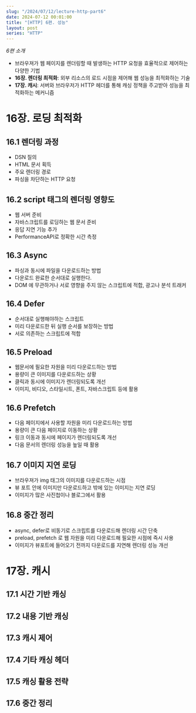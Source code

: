 ```yaml
---
slug: "/2024/07/12/lecture-http-part6"
date: 2024-07-12 00:01:00
title: "[HTTP] 6편. 성능"
layout: post
series: "HTTP"
---
```


_6편 소개_

- 브라우져가 웹 페이지를 렌더링할 때 발생하는 HTTP 요청을 효율적으로 제어하는 다양한 기법
- **16장. 렌더링 최적화**: 외부 리소스의 로드 시점을 제어해 웹 성능을 최적화하는 기술
- **17장. 캐시**: 서버와 브라우저가 HTTP 헤더를 통해 캐싱 정책을 주고받아 성능을 최적화하는 메커니즘

# 16장. 로딩 최적화

## 16.1 렌더링 과정

- DSN 질의
- HTML 문서 획득
- 주요 렌더링 경로
- 파싱을 차단하는 HTTP 요청

## 16.2 script 태그의 렌더링 영향도

- 웹 서버 준비
- 자바스크립트를 로딩하는 웹 문서 준비
- 응답 지연 기능 추가
- PerformanceAPI로 정확한 시간 측정

## 16.3 Async

- 파싱과 동시에 파일을 다운로드하는 방법
- 다운로드 완료한 순서대로 실행한다.
- DOM 에 무관하거나 서로 영향을 주지 않는 스크립트에 적합, 광고나 분석 트래커

## 16.4 Defer

- 순서대로 실행해야하는 스크립트
- 미리 다운로드한 뒤 실행 순서를 보장하는 방법
- 서로 의존하는 스크립트에 적합

## 16.5 Preload

- 웹문서에 필요한 자원을 미리 다운로드하는 방법
- 용량이 큰 이미지를 다운로드하는 상황
- 클릭과 동시에 이미지가 렌더링되도록 개선
- 이미지, 비디오, 스타일시트, 폰트, 자바스크립트 등에 활용

## 16.6 Prefetch

- 다음 페이지에서 사용할 자원을 미리 다운로드하는 방법
- 용량이 큰 다음 페이지로 이동하는 상황
- 링크 이동과 동시에 페이지가 렌더링되도록 개선
- 다음 문서의 렌더링 성능을 높일 때 활용

## 16.7 이미지 지연 로딩

- 브라우져가 img 태그의 이미지를 다운로드하는 시점
- 뷰 포트 안에 이미지만 다운로드하고 밖에 있는 이미지는 지연 로딩
- 이미지가 많은 사진첩이나 블로그에서 활용

## 16.8 중간 정리

- async, defer로 비동기로 스크립트를 다운로드해 렌더링 시간 단축
- preload, prefetch 로 웹 자원을 미리 다운로드해 필요한 시점에 즉시 사용
- 이미지가 뷰포트에 들어오기 전까지 다운로드를 지연해 렌더링 성능 개선

# 17장. 캐시

## 17.1 시간 기반 캐싱

## 17.2 내용 기반 캐싱

## 17.3 캐시 제어

## 17.4 기타 캐싱 헤더

## 17.5 캐싱 활용 전략

## 17.6 중간 정리
